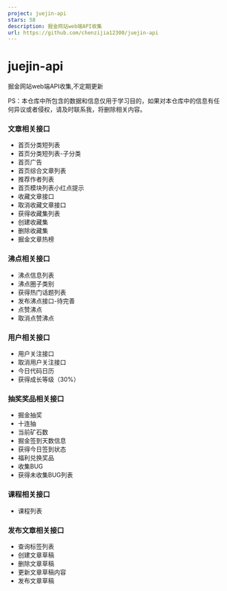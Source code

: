 ```yaml
---
project: juejin-api
stars: 58
description: 掘金网站web端API收集
url: https://github.com/chenzijia12300/juejin-api
---
```


juejin-api
==========

掘金网站web端API收集,不定期更新

PS：本仓库中所包含的数据和信息仅用于学习目的，如果对本仓库中的信息有任何异议或者侵权，请及时联系我，将删除相关内容。

### 文章相关接口

-   首页分类短列表
-   首页分类短列表-子分类
-   首页广告
-   首页综合文章列表
-   推荐作者列表
-   首页模块列表小红点提示
-   收藏文章接口
-   取消收藏文章接口
-   获得收藏集列表
-   创建收藏集
-   删除收藏集
-   掘金文章热榜

### 沸点相关接口

-   沸点信息列表
-   沸点圈子类别
-   获得热门话题列表
-   发布沸点接口-待完善
-   点赞沸点
-   取消点赞沸点

### 用户相关接口

-   用户关注接口
-   取消用户关注接口
-   今日代码日历
-   获得成长等级（30%）

### 抽奖奖品相关接口

-   掘金抽奖
-   十连抽
-   当前矿石数
-   掘金签到天数信息
-   获得今日签到状态
-   福利兑换奖品
-   收集BUG
-   获得未收集BUG列表

### 课程相关接口

-   课程列表

### 发布文章相关接口

-   查询标签列表
-   创建文章草稿
-   删除文章草稿
-   更新文章草稿内容
-   发布文章草稿
